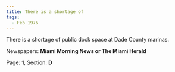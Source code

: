 ```yaml
---  
title: There is a shortage of  
tags:  
  - Feb 1976  
---  
```

  
There is a shortage of public dock space at Dade County marinas.  
  
Newspapers: **Miami Morning News or The Miami Herald**  
  
Page: **1**, Section: **D** 
